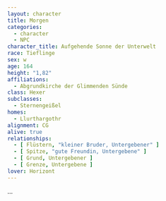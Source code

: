 ```yaml
---
layout: character
title: Morgen
categories:
  - character
  - NPC
character_title: Aufgehende Sonne der Unterwelt
race: Tieflinge
sex: w
age: 164
height: "1,82"
affiliations:
  - Abgrundkirche der Glimmenden Sünde
class: Hexer
subclasses:
  - Sternengeißel
homes:
  - Llurthargothr
alignment: CG
alive: true
relationships:
  - [ Flüstern, "kleiner Bruder, Untergebener" ]
  - [ Spitze, "gute Freundin, Untergebene" ]
  - [ Grund, Untergebener ]
  - [ Grenze, Untergebene ]
lover: Horizont
---
```


...